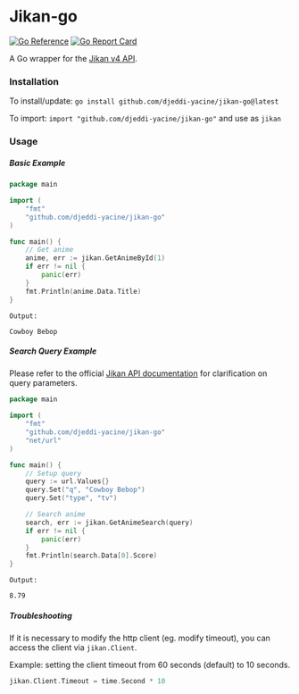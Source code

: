 # Jikan-go

[![Go Reference](https://pkg.go.dev/badge/github.com/djeddi-yacine/jikan-go.svg)](https://pkg.go.dev/github.com/djeddi-yacine/jikan-go)
[![Go Report Card](https://goreportcard.com/badge/github.com/djeddi-yacine/jikan-go)](https://goreportcard.com/report/github.com/djeddi-yacine/jikan-go)

A Go wrapper for the [Jikan v4 API](https://jikan.moe/).

### Installation

To install/update: `go install github.com/djeddi-yacine/jikan-go@latest`

To import: `import "github.com/djeddi-yacine/jikan-go"` and use as `jikan`

### Usage

##### Basic Example

```go
package main

import (
	"fmt"
	"github.com/djeddi-yacine/jikan-go"
)

func main() {
	// Get anime
	anime, err := jikan.GetAnimeById(1)
	if err != nil {
		panic(err)
	}
	fmt.Println(anime.Data.Title)
}
```

```
Output:

Cowboy Bebop
```

##### Search Query Example

Please refer to the
official [Jikan API documentation](https://docs.api.jikan.moe/) for
clarification on query parameters.

```go
package main

import (
	"fmt"
	"github.com/djeddi-yacine/jikan-go"
	"net/url"
)

func main() {
	// Setup query
	query := url.Values{}
	query.Set("q", "Cowboy Bebop")
	query.Set("type", "tv")

	// Search anime
	search, err := jikan.GetAnimeSearch(query)
	if err != nil {
		panic(err)
	}
	fmt.Println(search.Data[0].Score)
}
```

```
Output:

8.79
```

##### Troubleshooting

If it is necessary to modify the http client (eg. modify timeout), you can
access the client via `jikan.Client`.

Example: setting the client timeout from 60 seconds (default) to 10 seconds.

```go
jikan.Client.Timeout = time.Second * 10
```
